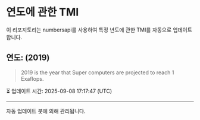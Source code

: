 
# 연도에 관한 TMI

이 리포지토리는 numbersapi를 사용하여 특정 년도에 관한 TMI를 자동으로 업데이트합니다.

## 연도: (2019)
> 2019 is the year that Super computers are projected to reach 1 Exaflops.

⏳ 업데이트 시간: 2025-09-08 17:17:47 (UTC)

---
자동 업데이트 봇에 의해 관리됩니다.
